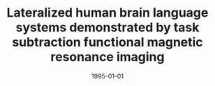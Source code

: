 ---
title: "Lateralized human brain language systems demonstrated by task subtraction functional magnetic resonance imaging"
date: 1995-01-01
authors_string: J. Binder, S. Rao, T. Hammeke, J. Frost, Peter Bandettini, A. Jesmanowicz, J. Hyde
authors:
   - J. Binder
   - S. Rao
   - T. Hammeke
   - J. Frost
   - Peter Bandettini
   - A. Jesmanowicz
   - J. Hyde
author_ids:
   - patrick_frost-bellgowan
   - peter_bandettini
journal: 'Archives of Neurology'
volume: 52
issue: 
pages: 593-601
book_title: ''
publisher: ''
abstract: ""
project_id: 
paper_url: 
doi: 
data_loc: ''
code_loc: ''
file: '/assets/publications//assets/publications/'
file_name: '/assets/publications/'
type: journal_article
pub_str: ' (1995) Archives of Neurology 52: 593-601'
layout: publication 
---